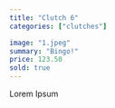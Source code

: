 ```yaml
---
title: "Clutch 6"
categories: ["clutches"]

image: "1.jpeg"
summary: "Bingo!"
price: 123.50
sold: true
---
```


Lorem Ipsum
